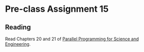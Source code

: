 # Pre-class Assignment 15

## Reading

Read Chapters 20 and 21 of [Parallel Programming for Science and Engineering](../assets/EijkhoutParallelProgramming.pdf). 

<!-- ## Review

1. In the `#questions` channel of the course Slack, post at least one question about the reading. If someone has already posted your question, you may instead "upvote" that question by reacting to it with a "thumbs up" or other appropriate reaction emoji. 

## Exercises

1. Complete the following exercises and answer the questions posed.
   - 20.1
   - 20.2
  
2. Build the codes to compute the Fibonacci sequence given in Section 21.5.1 and confirm that the results of `taskgroup2.c` are unpredictable without the `depend` statements. Explain why this is. 

## What to turn-in

Commit your code and answers to the exercises as a pdf to your assignment repo _before the start of class_. -->